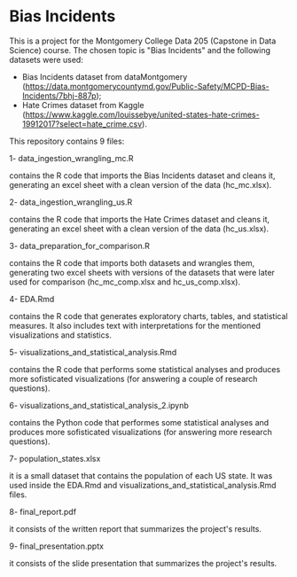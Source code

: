 # Bias Incidents

This is a project for the Montgomery College Data 205 (Capstone in Data Science) course. The chosen topic is "Bias Incidents" and the following datasets were used:
- Bias Incidents dataset from dataMontgomery (https://data.montgomerycountymd.gov/Public-Safety/MCPD-Bias-Incidents/7bhj-887p);
- Hate Crimes dataset from Kaggle (https://www.kaggle.com/louissebye/united-states-hate-crimes-19912017?select=hate_crime.csv).

This repository contains 9 files:

1- data_ingestion_wrangling_mc.R

  contains the R code that imports the Bias Incidents dataset and cleans it, generating an excel sheet with a clean version of the data (hc_mc.xlsx).
  
2- data_ingestion_wrangling_us.R

  contains the R code that imports the Hate Crimes dataset and cleans it, generating an excel sheet with a clean version of the data (hc_us.xlsx).
  
3- data_preparation_for_comparison.R

  contains the R code that imports both datasets and wrangles them, generating two excel sheets with versions of the datasets that were later used for comparison (hc_mc_comp.xlsx and hc_us_comp.xlsx).
  
4- EDA.Rmd

  contains the R code that generates exploratory charts, tables, and statistical measures. It also includes text with interpretations for the mentioned visualizations and statistics.
  
5- visualizations_and_statistical_analysis.Rmd

  contains the R code that performs some statistical analyses and produces more sofisticated visualizations (for answering a couple of research questions).
  
6- visualizations_and_statistical_analysis_2.ipynb

  contains the Python code that performes some statistical analyses and produces more sofisticated visualizations (for answering more research questions).
  
7- population_states.xlsx

  it is a small dataset that contains the population of each US state. It was used inside the EDA.Rmd and visualizations_and_statistical_analysis.Rmd files.
  
8- final_report.pdf

  it consists of the written report that summarizes the project's results.
  
9- final_presentation.pptx

  it consists of the slide presentation that summarizes the project's results.
